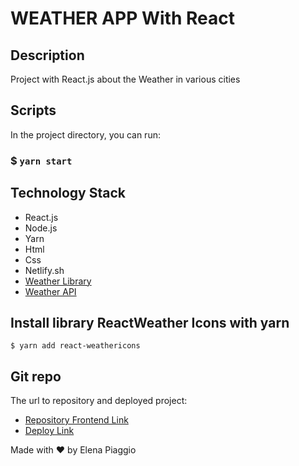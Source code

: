 
# WEATHER APP With React

## Description
Project with React.js about the Weather in various cities

## Scripts
In the project directory, you can run:

### $ `yarn start`


## Technology Stack
- React.js
- Node.js
- Yarn
- Html
- Css
- Netlify.sh
- [Weather Library](https://erikflowers.github.io/weather-icons/)
- [Weather API](https://openweathermap.org/api)

## Install library ReactWeather Icons with yarn
```
$ yarn add react-weathericons
```

## Git repo
The url to repository and deployed project:

- [Repository Frontend Link](https://github.com/elenapiaggio/weather-app)
- [Deploy Link](https://react-app-the-weather.netlify.app/)

Made with :heart: by Elena Piaggio